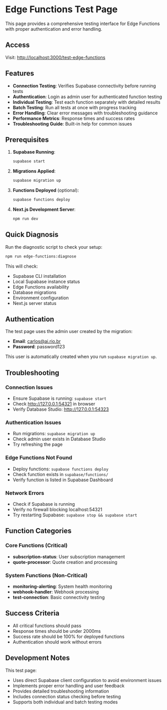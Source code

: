# Edge Functions Test Page

This page provides a comprehensive testing interface for Edge Functions with proper authentication and error handling.

## Access

Visit: [http://localhost:3000/test-edge-functions](http://localhost:3000/test-edge-functions)

## Features

- **Connection Testing**: Verifies Supabase connectivity before running tests
- **Authentication**: Login as admin user for authenticated function testing
- **Individual Testing**: Test each function separately with detailed results
- **Batch Testing**: Run all tests at once with progress tracking
- **Error Handling**: Clear error messages with troubleshooting guidance
- **Performance Metrics**: Response times and success rates
- **Troubleshooting Guide**: Built-in help for common issues

## Prerequisites

1. **Supabase Running**: 
   ```bash
   supabase start
   ```

2. **Migrations Applied**:
   ```bash
   supabase migration up
   ```

3. **Functions Deployed** (optional):
   ```bash
   supabase functions deploy
   ```

4. **Next.js Development Server**:
   ```bash
   npm run dev
   ```

## Quick Diagnosis

Run the diagnostic script to check your setup:

```bash
npm run edge-functions:diagnose
```

This will check:
- Supabase CLI installation
- Local Supabase instance status
- Edge Functions availability
- Database migrations
- Environment configuration
- Next.js server status

## Authentication

The test page uses the admin user created by the migration:
- **Email**: carlos@ai.rio.br
- **Password**: password123

This user is automatically created when you run `supabase migration up`.

## Troubleshooting

### Connection Issues
- Ensure Supabase is running: `supabase start`
- Check http://127.0.0.1:54321 in browser
- Verify Database Studio: http://127.0.0.1:54323

### Authentication Issues
- Run migrations: `supabase migration up`
- Check admin user exists in Database Studio
- Try refreshing the page

### Edge Functions Not Found
- Deploy functions: `supabase functions deploy`
- Check function exists in `supabase/functions/`
- Verify function is listed in Supabase Dashboard

### Network Errors
- Check if Supabase is running
- Verify no firewall blocking localhost:54321
- Try restarting Supabase: `supabase stop && supabase start`

## Function Categories

### Core Functions (Critical)
- **subscription-status**: User subscription management
- **quote-processor**: Quote creation and processing

### System Functions (Non-Critical)
- **monitoring-alerting**: System health monitoring
- **webhook-handler**: Webhook processing
- **test-connection**: Basic connectivity testing

## Success Criteria

- All critical functions should pass
- Response times should be under 2000ms
- Success rate should be 100% for deployed functions
- Authentication should work without errors

## Development Notes

This test page:
- Uses direct Supabase client configuration to avoid environment issues
- Implements proper error handling and user feedback
- Provides detailed troubleshooting information
- Includes connection status checking before testing
- Supports both individual and batch testing modes
